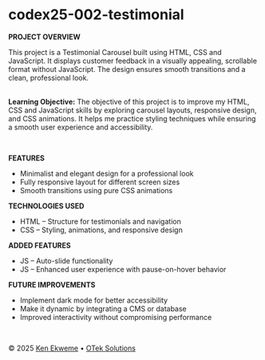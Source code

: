 # codex25-002-testimonial

<p><strong>PROJECT OVERVIEW</strong></p>
This project is a Testimonial Carousel built using HTML, CSS and JavaScript. It displays customer feedback in a visually appealing, scrollable format without JavaScript. The design ensures smooth transitions and a clean, professional look.
<br><br>
<p><strong>Learning Objective:</strong> The objective of this project is to improve my HTML, CSS and JavaScript skills by exploring carousel layouts, responsive design, and CSS animations. It helps me practice styling techniques while ensuring a smooth user experience and accessibility.</p>
<br>
<p><strong>FEATURES</strong></p>
<ul>
  <li>Minimalist and elegant design for a professional look</li>
  <li>Fully responsive layout for different screen sizes</li>
  <li>Smooth transitions using pure CSS animations</li>
</ul>
<p><strong>TECHNOLOGIES USED</strong></p>
<ul>
  <li>HTML – Structure for testimonials and navigation</li>
  <li>CSS – Styling, animations, and responsive design</li>
</ul>

<p><strong>ADDED FEATURES</strong></p>
<ul>
  <li>JS – Auto-slide functionality</li>
  <li>JS – Enhanced user experience with pause-on-hover behavior</li>
</ul>

<p><strong>FUTURE IMPROVEMENTS</strong></p>
<ul>
  <li>Implement dark mode for better accessibility</li>
  <li>Make it dynamic by integrating a CMS or database</li>
  <li>Improved interactivity without compromising performance</li>
</ul>
<br>
<footer>
    <p>&copy; 2025 <a href="https://www.linkedin.com/in/ekweme-ken" target="_blank">Ken Ekweme</a> &bull; <a href="https://www.oteksolutions.net" target="_blank">OTek Solutions</a></p>
</footer>
